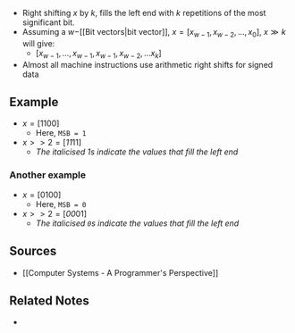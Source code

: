 - Right shifting $x$ by $k$, fills the left end with $k$ repetitions of the most significant bit.
- Assuming a $w-$[[Bit vectors|bit vector]], $x = \left[x_{w-1}, x_{w-2}, \ldots, x_0\right]$, $x\gg k$ will give:
	- $\left[x_{w-1}, \ldots, x_{w-1}, x_{w-1}, x_{w-2}, \ldots x_k\right]$
- Almost all machine instructions use arithmetic right shifts for signed data

## Example
- $x = [1100]$
	- Here, `MSB = 1`
- $x >> 2 = [\textit{11}\text{11}]$
	- *The italicised 1s indicate the values that fill the left end*

### Another example
- $x = [0100]$
	- Here, `MSB = 0`
- $x >> 2 = [\textit{00}\text{01}]$
	- *The italicised `0`s indicate the values that fill the left end*

## Sources
- [[Computer Systems - A Programmer's Perspective]]

## Related Notes
- 